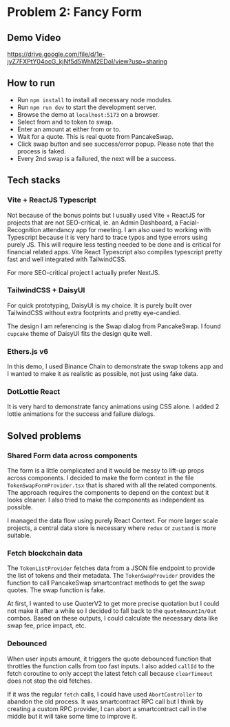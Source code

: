 # Problem 2: Fancy Form

## Demo Video
https://drive.google.com/file/d/1e-jvZ7FXPtY04ocG_kjNf5d5WhM2EDoI/view?usp=sharing

## How to run
+ Run `npm install` to install all necessary node modules.
+ Run `npm run dev` to start the development server.
+ Browse the demo at `localhost:5173` on a browser.
+ Select from and to token to swap.
+ Enter an amount at either from or to.
+ Wait for a quote. This is real quote from PancakeSwap.
+ Click swap button and see success/error popup. Please note that the process is faked.
+ Every 2nd swap is a failured, the next will be a success.

## Tech stacks

### Vite + ReactJS Typescript
Not because of the bonus points but I usually used Vite + ReactJS for projects that are not SEO-critical, ie. an Admin Dashboard, a Facial-Recognition attendancy app for meeting. I am also used to working with Typescript because it is very hard to trace typos and type errors using purely JS. This will require less testing needed to be done and is critical for financial related apps. Vite React Typescript also compiles typescript pretty fast and well integrated with TailwindCSS.

For more SEO-critical project I actually prefer NextJS.

### TailwindCSS + DaisyUI
For quick prototyping, DaisyUI is my choice. It is purely built over TailwindCSS without extra footprints and pretty eye-candied.

The design I am referencing is the Swap dialog from PancakeSwap. I found `cupcake` theme of DaisyUI fits the design quite well.

### Ethers.js v6
In this demo, I used Binance Chain to demonstrate the swap tokens app and I wanted to make it as realistic as possible, not just using fake data.

### DotLottie React
It is very hard to demonstrate fancy animations using CSS alone. I added 2 lottie animations for the success and failure dialogs.

## Solved problems

### Shared Form data across components
The form is a little complicated and it would be messy to lift-up props across components. I decided to make the form context in the file `TokenSwapFormProvider.tsx` that is shared with all the related components. The approach requires the components to depend on the context but it looks cleaner. I also tried to make the components as independent as possible.

I managed the data flow using purely React Context. For more larger scale projects, a central data store is necessary where `redux` or `zustand` is more suitable.

### Fetch blockchain data
The `TokenListProvider` fetches data from a JSON file endpoint to provide the list of tokens and their metadata. The `TokenSwapProvider` provides the function to call PancakeSwap smartcontract methods to get the swap quotes. The swap function is fake.

At first, I wanted to use QuoterV2 to get more precise quotation but I could not make it after a while so I decided to fall back to the `quoteAmountIn/Out` combos. Based on these outputs, I could calculate the necessary data like swap fee, price impact, etc.

### Debounced
When user inputs amount, it triggers the quote debounced function that throttles the function calls from too fast inputs. I also added `callId` to the fetch coroutine to only accept the latest fetch call because `clearTimeout` does not stop the old fetches.

If it was the regular `fetch` calls, I could have used `AbortController` to abandon the old process. It was smartcontract RPC call but I think by creating a custom RPC provider, I can abort a smartcontract call in the middle but it will take some time to improve it.
